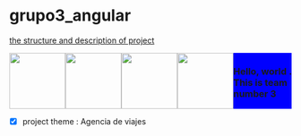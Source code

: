 # grupo3_angular

[the structure and description of project](https://github.com/alansastre/curso-frontend-angular/blob/main/proyectos/Proyectos.md)
<p></p>
<div style="display:flex; justify-content:center"><img src="https://thumbs.dreamstime.com/z/curvy-girl-latina-tattoos-arms-glasses-braid-brown-brunette-woman-indian-big-tshirt-women-fat-nerd-mexican-213287385.jpg" width="100"/>
<img src="https://st3.depositphotos.com/1007566/13175/v/450/depositphotos_131750410-stock-illustration-woman-female-avatar-character.jpg" width="100" />
  <img src="https://img.freepik.com/iconos-gratis/hombre_318-719087.jpg" width="100">
  <img  src="https://cdn1.iconfinder.com/data/icons/avatar-women/512/Avatar-Women_avatar-woman-short-curly-hair-512.png" width="100" />
  <div style="background-color: blue">
    <h3>Hello, world . This is team number 3</h3>
  </div>
  
  </div>
  
  - [x] project theme : Agencia de viajes 
  
